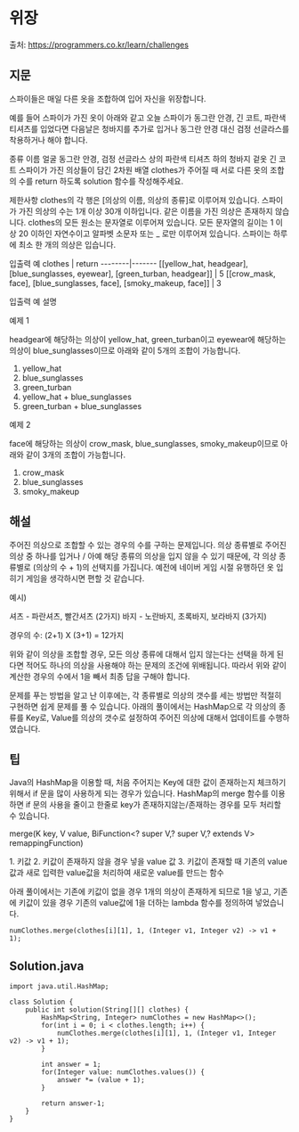 # 위장

출처: https://programmers.co.kr/learn/challenges

## 지문

스파이들은 매일 다른 옷을 조합하여 입어 자신을 위장합니다.

예를 들어 스파이가 가진 옷이 아래와 같고 오늘 스파이가 동그란 안경, 긴 코트, 파란색 티셔츠를 입었다면 다음날은 청바지를 추가로 입거나 동그란 안경 대신 검정 선글라스를 착용하거나 해야 합니다.

종류	이름
얼굴	동그란 안경, 검정 선글라스
상의	파란색 티셔츠
하의	청바지
겉옷	긴 코트
스파이가 가진 의상들이 담긴 2차원 배열 clothes가 주어질 때 서로 다른 옷의 조합의 수를 return 하도록 solution 함수를 작성해주세요.

제한사항
clothes의 각 행은 [의상의 이름, 의상의 종류]로 이루어져 있습니다.
스파이가 가진 의상의 수는 1개 이상 30개 이하입니다.
같은 이름을 가진 의상은 존재하지 않습니다.
clothes의 모든 원소는 문자열로 이루어져 있습니다.
모든 문자열의 길이는 1 이상 20 이하인 자연수이고 알파벳 소문자 또는 _ 로만 이루어져 있습니다.
스파이는 하루에 최소 한 개의 의상은 입습니다.

입출력 예
clothes	| return
--------|-------
[[yellow_hat, headgear], [blue_sunglasses, eyewear], [green_turban, headgear]]	| 5
[[crow_mask, face], [blue_sunglasses, face], [smoky_makeup, face]]	| 3

입출력 예 설명

예제 1

headgear에 해당하는 의상이 yellow_hat, green_turban이고 eyewear에 해당하는 의상이 blue_sunglasses이므로 아래와 같이 5개의 조합이 가능합니다.

1. yellow_hat
2. blue_sunglasses
3. green_turban
4. yellow_hat + blue_sunglasses
5. green_turban + blue_sunglasses

예제 2

face에 해당하는 의상이 crow_mask, blue_sunglasses, smoky_makeup이므로 아래와 같이 3개의 조합이 가능합니다.

1. crow_mask
2. blue_sunglasses
3. smoky_makeup

## 해설

주어진 의상으로 조합할 수 있는 경우의 수를 구하는 문제입니다. 의상 종류별로 주어진 의상 중 하나를 입거나 / 아예 해당 종류의 의상을 입지 않을 수 있기 때문에, 각 의상 종류별로 (의상의 수 + 1)의 선택지를 가집니다. 예전에 네이버 게임 시절 유행하던 옷 입히기 게임을 생각하시면 편할 것 같습니다.

예시)

셔츠 - 파란셔츠, 빨간셔츠 (2가지)
바지 - 노란바지, 초록바지, 보라바지 (3가지)

경우의 수: (2+1) X (3+1) = 12가지

위와 같이 의상을 조합할 경우, 모든 의상 종류에 대해서 입지 않는다는 선택을 하게 된다면 적어도 하나의 의상을 사용해야 하는 문제의 조건에 위배됩니다. 따라서 위와 같이 계산한 경우의 수에서 1을 빼서 최종 답을 구해야 합니다.  

문제를 푸는 방법을 알고 난 이후에는, 각 종류별로 의상의 갯수를 세는 방법만 적절히 구현하면 쉽게 문제를 풀 수 있습니다. 아래의 풀이에서는 HashMap으로 각 의상의 종류를 Key로, Value를 의상의 갯수로 설정하여 주어진 의상에 대해서 업데이트를 수행하였습니다.

## 팁

Java의 HashMap을 이용할 때, 처음 주어지는 Key에 대한 값이 존재하는지 체크하기 위해서 if 문을 많이 사용하게 되는 경우가 있습니다. HashMap의 merge 함수를 이용하면 if 문의 사용을 줄이고 한줄로 key가 존재하지않는/존재하는 경우를 모두 처리할 수 있습니다.

merge(K key, V value, BiFunction<? super V,? super V,? extends V> remappingFunction)

<Parameters>
1. 키값
2. 키값이 존재하지 않을 경우 넣을 value 값
3. 키값이 존재할 때 기존의 value값과 새로 입력한 value값을 처리하여 새로운 value를 만드는 함수

아래 풀이에서는 기존에 키값이 없을 경우 1개의 의상이 존재하게 되므로 1을 넣고, 기존에 키값이 있을 경우 기존의 value값에 1을 더하는 lambda 함수를 정의하여 넣었습니다.

~~~
numClothes.merge(clothes[i][1], 1, (Integer v1, Integer v2) -> v1 + 1);
~~~

## Solution.java
~~~
import java.util.HashMap;

class Solution {
    public int solution(String[][] clothes) {
        HashMap<String, Integer> numClothes = new HashMap<>();
        for(int i = 0; i < clothes.length; i++) {
            numClothes.merge(clothes[i][1], 1, (Integer v1, Integer v2) -> v1 + 1);
        }

        int answer = 1;
        for(Integer value: numClothes.values()) {
            answer *= (value + 1);
        }

        return answer-1;
    }
}
~~~
